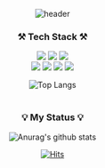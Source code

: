 <div align="center">

  ![header](https://capsule-render.vercel.app/api?type=waving&color=gradient&customColorList=1,6,12,14,18,20,22,27,30&height=270&fontColor=FFFFFF&text=🧸hhhhyelim's%20Github🧸&fontAlignY=43&fontSize=50&reveral=true)
 
  <strong><h3>⚒️ Tech Stack ⚒️</h3></strong>
  <img src="https://img.shields.io/badge/C-00599C.svg?style=flat&logo=c&logoColor=white"/>
  <img src="https://img.shields.io/badge/C++-00599C.svg?style=flat&logo=cplusplus&logoColor=white"/>
  <img src="https://img.shields.io/badge/Python-3776AB.svg?style=flat&logo=python&logoColor=white"/><br />
  <img src="https://img.shields.io/badge/HTML-E34F26.svg?style=flat&logo=html5&logoColor=white"/>
  <img src="https://img.shields.io/badge/CSS-1572B6.svg?style=flat&logo=css3&logoColor=white"/>
  <img src="https://img.shields.io/badge/JavaScript-F7DF1E.svg?style=flat&logo=javascript&logoColor=white"/>
  <img src="https://img.shields.io/badge/React-61DAFB.svg?style=flat&logo=react&logoColor=white"/>
 

     
  ![Top Langs](https://github-readme-stats.vercel.app/api/top-langs/?username=hhhhyelim&layout=compact&theme=aura)<br /><br />
  
  <strong><h3>💡 My Status 💡</h3></strong>
  ![Anurag's github stats](https://github-readme-stats.vercel.app/api?username=hhhhyelim&show_icons=true&theme=aura) <br />

 
   [![Hits](https://hits.seeyoufarm.com/api/count/incr/badge.svg?url=https%3A%2F%2Fgithub.com%2Fhhhhyelim%2Fhit-counter&count_bg=%23FF9C27&title_bg=%23B061FF&icon=github.svg&icon_color=%23FFFFFF&title=hits&edge_flat=false)](https://hits.seeyoufarm.com) 
   
</div>
